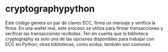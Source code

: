# cryptographypython
Este código genera un par de claves ECC, firma un mensaje y verifica la firma. En una wallet real, este proceso se utiliza para firmar transacciones y verificar las transacciones recibidas. Ten en cuenta que la biblioteca cryptography es solo una de las opciones disponibles para trabajar con ECC en Python; otras bibliotecas, como ecdsa, también son comunes
